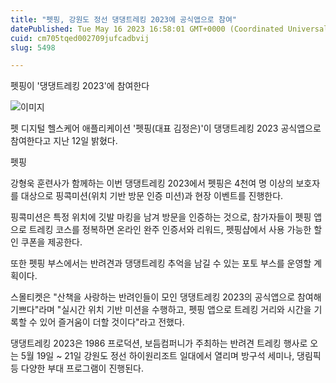 ```yaml
---
title: "펫핑, 강원도 정선 댕댕트레킹 2023에 공식앱으로 참여"
datePublished: Tue May 16 2023 16:58:01 GMT+0000 (Coordinated Universal Time)
cuid: cm705tqed002709jufcadbvij
slug: 5498

---
```



펫핑이 '댕댕트레킹 2023'에 참여한다

![이미지](https://cdn.hashnode.com/res/hashnode/image/upload/v1739258869987/de359c86-a0a5-42ef-b142-35db78208834.png)

펫 디지털 헬스케어 애플리케이션 '펫핑(대표 김정은)'이 댕댕트레킹 2023 공식앱으로 참여한다고 지난 12일 밝혔다.

펫핑

강형욱 훈련사가 함께하는 이번 댕댕트레킹 2023에서 펫핑은 4천여 명 이상의 보호자를 대상으로 핑콕미션(위치 기반 방문 인증 미션)과 현장 이벤트를 진행한다.

핑콕미션은 특정 위치에 깃발 마킹을 남겨 방문을 인증하는 것으로, 참가자들이 펫핑 앱으로 트레킹 코스를 정복하면 온라인 완주 인증서와 리워드, 펫핑샵에서 사용 가능한 할인 쿠폰을 제공한다.

또한 펫핑 부스에서는 반려견과 댕댕트레킹 추억을 남길 수 있는 포토 부스를 운영할 계획이다.

스몰티켓은 "산책을 사랑하는 반려인들이 모인 댕댕트레킹 2023의 공식앱으로 참여해 기쁘다"라며 "실시간 위치 기반 미션을 수행하고, 펫핑 앱으로 트레킹 거리와 시간을 기록할 수 있어 즐거움이 더할 것이다"라고 전했다.

댕댕트레킹 2023은 1986 프로덕션, 보듬컴퍼니가 주최하는 반려견 트레킹 행사로 오는 5월 19일 ~ 21일 강원도 정선 하이원리조트 일대에서 열리며 방구석 세미나, 댕림픽 등 다양한 부대 프로그램이 진행된다.